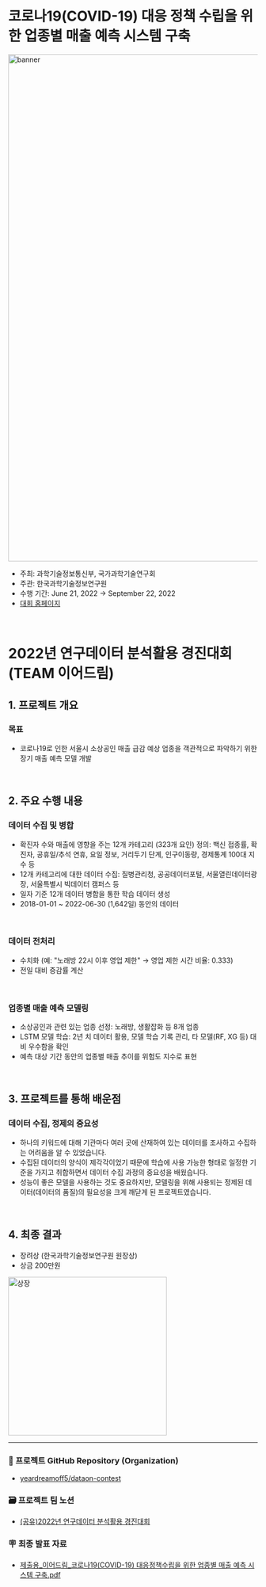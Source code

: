 # 코로나19(COVID-19) 대응 정책 수립을 위한 업종별 매출 예측 시스템 구축
<img width="1024" alt="banner" src="https://user-images.githubusercontent.com/103119868/218723999-39f103f6-c7b5-49ec-9b5c-c897607238fd.png">

- 주최: 과학기술정보통신부, 국가과학기술연구회
- 주관: 한국과학기술정보연구원
- 수행 기간: June 21, 2022 → September 22, 2022
- <a href="http://dataon-con.kr">대회 홈페이지</a>

<br>

# 2022년 연구데이터 분석활용 경진대회 (TEAM 이어드림)

## 1. 프로젝트 개요
### 목표
- 코로나19로 인한 서울시 소상공인 매출 급감 예상 업종을 객관적으로 파악하기 위한 장기 매출 예측 모델 개발

<br>

## 2. 주요 수행 내용

### 데이터 수집 및 병합
- 확진자 수와 매출에 영향을 주는 12개 카테고리 (323개 요인) 정의: 백신 접종률, 확진자, 공휴일/추석 연휴, 요일 정보, 거리두기 단계, 인구이동량, 경제통계 100대 지수 등
- 12개 카테고리에 대한 데이터 수집: 질병관리청, 공공데이터포털, 서울열린데이터광장, 서울특별시 빅데이터 캠퍼스 등
- 일자 기준 12개 데이터 병합을 통한 학습 데이터 생성
- 2018-01-01 ~ 2022-06-30 (1,642일) 동안의 데이터

<br>

### 데이터 전처리
- 수치화 (예: "노래방 22시 이후 영업 제한" → 영업 제한 시간 비율: 0.333)
- 전일 대비 증감률 계산

<br>

### 업종별 매출 예측 모델링
- 소상공인과 관련 있는 업종 선정: 노래방, 생활잡화 등 8개 업종
- LSTM 모델 학습: 2년 치 데이터 활용, 모델 학습 기록 관리, 타 모델(RF, XG 등) 대비 우수함을 확인
- 예측 대상 기간 동안의 업종별 매출 추이를 위험도 지수로 표현

<br>

## 3. 프로젝트를 통해 배운점

### 데이터 수집, 정제의 중요성
- 하나의 키워드에 대해 기관마다 여러 곳에 산재하여 있는 데이터를 조사하고 수집하는 어려움을 알 수 있었습니다.
- 수집된 데이터의 양식이 제각각이었기 때문에 학습에 사용 가능한 형태로 일정한 기준을 가지고 취합하면서 데이터 수집 과정의 중요성을 배웠습니다.
- 성능이 좋은 모델을 사용하는 것도 중요하지만, 모델링을 위해 사용되는 정제된 데이터(데이터의 품질)의 필요성을 크게 깨닫게 된 프로젝트였습니다.

<br>

## 4. 최종 결과
- 장려상 (한국과학기술정보연구원 원장상)
- 상금 200만원

<img width="320" alt="상장" src="https://user-images.githubusercontent.com/103119868/218688984-75256b09-745a-446c-b2c4-67665b3f6912.png">

---

### 🪩 프로젝트 GitHub Repository (Organization)
- <a href="https://github.com/yeardreamoff5/dataon-contest">yeardreamoff5/dataon-contest</a>

### 🗃️ 프로젝트 팀 노션 
- <a href="https://www.notion.so/2022-18ce8ff7da9b453bbd538ed30f98c18b">(공유)2022년 연구데이터 분석활용 경진대회</a>

### 🪧 최종 발표 자료
- <a href="https://github.com/nomaday/Portfolio/blob/main/markdown-src/final-presentation-dataon-contest.pdf">제출용_이어드림_코로나19(COVID-19) 대응정책수립을 위한 업종별 매출 예측 시스템 구축.pdf</a>